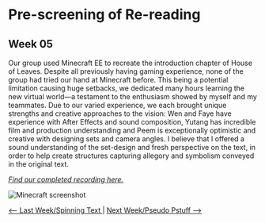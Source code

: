 # Pre-screening of Re-reading
## Week 05

Our group used Minecraft EE to recreate the introduction chapter of House of Leaves. Despite all previously having gaming experience, none of the group had tried our hand at Minecraft before. This being a potential limitation causing huge setbacks, we dedicated many hours learning the new virtual world—a testament to the enthusiasm showed by myself and my teammates. Due to our varied experience, we each brought unique strengths and creative approaches to the vision: Wen and Faye have experience with After Effects and sound composition, Yutang has incredible film and production understanding and Peem is exceptionally optimistic and creative with designing sets and camera angles. I believe that I offered a sound understanding of the set-design and fresh perspective on the text, in order to help create structures capturing allegory and symbolism conveyed in the original text. 

[*Find our completed recording here.*](https://www.youtube.com/watch?v=uiOQQN-uh4c)

![Minecraft screenshot](MCfirescreenshot.jpg)

<p align="center">

<a href='https://bridieotoole.github.io/codewords/week_04/'> <-- Last Week/Spinning Text </a> | <a href='https://bridieotoole.github.io/codewords/week_06/'> Next Week/Pseudo Pstuff --></a>


</p>
